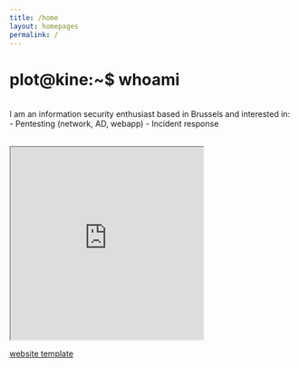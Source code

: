 ```yaml
---
title: /home
layout: homepages
permalink: /
---
```


<!-- <h1>Welcome to my blog!!</h1> -->

<h1>plot@kine:~$ whoami<mark> </mark></h1>

<p><br>I am an information security enthusiast based in Brussels and interested in:
- Pentesting (network, AD, webapp)
- Incident response</p>

<p><br><iframe src="https://editor.p5js.org/Plotkine/present/kmFef9ExW" width="340px" height="340px" frameBorder="1" title="gameOfLife"></iframe></p>

<a href="https://github.com/b2a3e8/jekyll-theme-console" target="_blank" rel="noopener noreferrer">website template</a>
